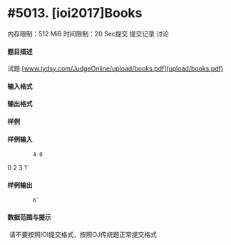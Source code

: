 
# #5013. [ioi2017]Books
内存限制：512 MiB 时间限制：20 Sec提交 提交记录 讨论
#### 题目描述
试题:[www.lydsy.com/JudgeOnline/upload/books.pdf](upload/books.pdf)

#### 输入格式

#### 输出格式

#### 样例

#### 样例输入

			4 0
0 2 3 1`
#### 样例输出

			6`
#### 数据范围与提示

 请不要按照IOI提交格式，按照OJ传统题正常提交格式